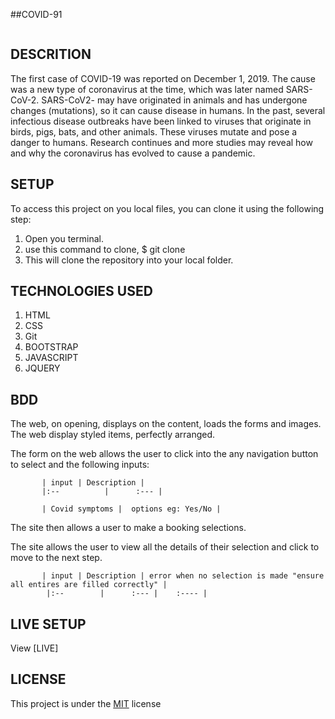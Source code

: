 ##COVID-91

<img src="https://pbs.twimg.com/media/EyXEzOxXIAAek1H.jpg:large" alt="">

## DESCRITION
The first case of COVID-19 was reported on December 1, 2019. The cause was a new type of coronavirus at the time, which was later named SARS-CoV-2. SARS-CoV2- may have originated in animals and has undergone changes (mutations), so it can cause disease in humans. In the past, several infectious disease outbreaks have been linked to viruses that originate in birds, pigs, bats, and other animals. These viruses mutate and pose a danger to humans. Research continues and more studies may reveal how and why the coronavirus has evolved to cause a pandemic. 

## SETUP
To access this project  on you local files, you can clone it using the following step:
1. Open you terminal.
2. use this command to clone, $ git clone 
3. This will clone the repository  into your local folder.

## TECHNOLOGIES USED
1. HTML
2. CSS
3. Git
4. BOOTSTRAP
5. JAVASCRIPT
6. JQUERY

## BDD
The web, on opening, displays on the content, loads the forms and images.  The web display styled items, perfectly arranged. 

The form on the web allows the user to click into the any navigation button to select and the following inputs:
 
           | input | Description |
           |:--          |      :--- |

           | Covid symptoms |  options eg: Yes/No |
 

 The site then allows a user to make a booking selections.

 The site allows the user to view all the details of their selection and click to move to the next step.

           | input | Description | error when no selection is made "ensure all entires are filled correctly" |           
            |:--        |      :--- |    :---- |
          
 
## LIVE SETUP
View [LIVE]

## LICENSE
This project is under the [MIT](LICENSE) license
